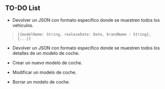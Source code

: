 ## TO-DO List 

- Devolver un JSON con formato especifico donde se muestren todos los vehiculos.
>``[{modelName: String, realeseDate: Date, brandName : String}, {...}] ``

- Devolver un JSON con formato especifico donde se muestren todos los detalles de un modelo de coche.

- Crear un nuevo modelo de coche.

- Modificar un modelo de coche.

- Borrar un modelo de coche.